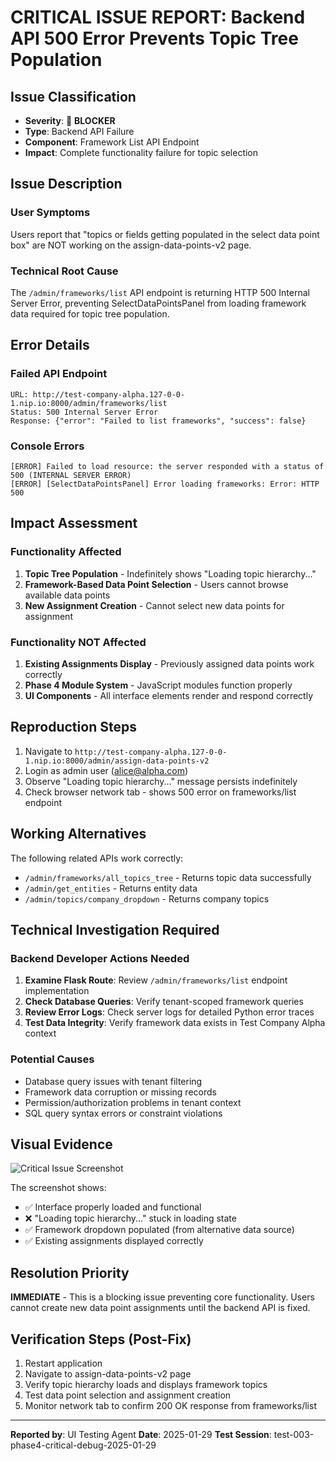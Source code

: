 # CRITICAL ISSUE REPORT: Backend API 500 Error Prevents Topic Tree Population

## Issue Classification
- **Severity**: 🔴 **BLOCKER**
- **Type**: Backend API Failure
- **Component**: Framework List API Endpoint
- **Impact**: Complete functionality failure for topic selection

## Issue Description

### User Symptoms
Users report that "topics or fields getting populated in the select data point box" are NOT working on the assign-data-points-v2 page.

### Technical Root Cause
The `/admin/frameworks/list` API endpoint is returning HTTP 500 Internal Server Error, preventing SelectDataPointsPanel from loading framework data required for topic tree population.

## Error Details

### Failed API Endpoint
```
URL: http://test-company-alpha.127-0-0-1.nip.io:8000/admin/frameworks/list
Status: 500 Internal Server Error
Response: {"error": "Failed to list frameworks", "success": false}
```

### Console Errors
```
[ERROR] Failed to load resource: the server responded with a status of 500 (INTERNAL SERVER ERROR)
[ERROR] [SelectDataPointsPanel] Error loading frameworks: Error: HTTP 500
```

## Impact Assessment

### Functionality Affected
1. **Topic Tree Population** - Indefinitely shows "Loading topic hierarchy..."
2. **Framework-Based Data Point Selection** - Users cannot browse available data points
3. **New Assignment Creation** - Cannot select new data points for assignment

### Functionality NOT Affected
1. **Existing Assignments Display** - Previously assigned data points work correctly
2. **Phase 4 Module System** - JavaScript modules function properly
3. **UI Components** - All interface elements render and respond correctly

## Reproduction Steps
1. Navigate to `http://test-company-alpha.127-0-0-1.nip.io:8000/admin/assign-data-points-v2`
2. Login as admin user (alice@alpha.com)
3. Observe "Loading topic hierarchy..." message persists indefinitely
4. Check browser network tab - shows 500 error on frameworks/list endpoint

## Working Alternatives
The following related APIs work correctly:
- `/admin/frameworks/all_topics_tree` - Returns topic data successfully
- `/admin/get_entities` - Returns entity data
- `/admin/topics/company_dropdown` - Returns company topics

## Technical Investigation Required

### Backend Developer Actions Needed
1. **Examine Flask Route**: Review `/admin/frameworks/list` endpoint implementation
2. **Check Database Queries**: Verify tenant-scoped framework queries
3. **Review Error Logs**: Check server logs for detailed Python error traces
4. **Test Data Integrity**: Verify framework data exists in Test Company Alpha context

### Potential Causes
- Database query issues with tenant filtering
- Framework data corruption or missing records
- Permission/authorization problems in tenant context
- SQL query syntax errors or constraint violations

## Visual Evidence
![Critical Issue Screenshot](screenshots/critical-debug-assign-data-points-v2-issue.png)

The screenshot shows:
- ✅ Interface properly loaded and functional
- ❌ "Loading topic hierarchy..." stuck in loading state
- ✅ Framework dropdown populated (from alternative data source)
- ✅ Existing assignments displayed correctly

## Resolution Priority
**IMMEDIATE** - This is a blocking issue preventing core functionality. Users cannot create new data point assignments until the backend API is fixed.

## Verification Steps (Post-Fix)
1. Restart application
2. Navigate to assign-data-points-v2 page
3. Verify topic hierarchy loads and displays framework topics
4. Test data point selection and assignment creation
5. Monitor network tab to confirm 200 OK response from frameworks/list

---
**Reported by**: UI Testing Agent
**Date**: 2025-01-29
**Test Session**: test-003-phase4-critical-debug-2025-01-29
